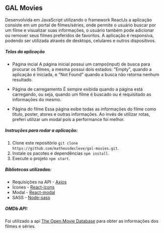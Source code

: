 ## GAL Movies

Desenvolvida em JavaScript utilizando o framework ReactJs a aplicação consiste em um portal de filmes/séries, onde permite o usuário buscar por um filme e visualizar suas informações, o usuário também pode adicionar ou remover seus filmes preferidos de favoritos. A aplicação é responsiva, podendo ser utilizada através de desktops, celulares e outros dispositivos.

##### Telas da aplicação

- Página incial
  A página inicial possui um campo(input) de busca para procurar os filmes, a mesma possui dois estados: "Empty", quando a aplicação é iniciada, e "Not Found" quando a busca não retorna nenhum resultado.

- Página de carregamento
  É sempre exibida quando a página está carregando, ou seja, quando um filme é buscado ou é requisitado as informações do mesmo.

- Página do filme
  Essa página exibe todas as informações do filme como título, poster, atores e outras informações. Ao invés de utilizar rotas, preferi utilizar um modal pois a performance foi melhor.

##### Instruções para rodar a aplicação:

1. Clone este repositório `git clone https://github.com/matheusdecleve/gal-movies.git`.
2. Instale os pacotes e dependências `npm install`.
3. Execute o projeto `npm start`.

##### Bibliotecas utilizadas:

- Requisições na API - [Axios](https://www.npmjs.com/package/axios)
- Ícones - [React-icons](https://www.npmjs.com/package/react-icons)
- Modal - [React-modal](https://www.npmjs.com/package/react-modal)
- SASS - [Node-sass](https://www.npmjs.com/package/node-sass)

##### OMDb API:

Foi utilizado a api [The Open Movie Database](http://www.omdbapi.com/) para obter as informações dos filmes e séries.

